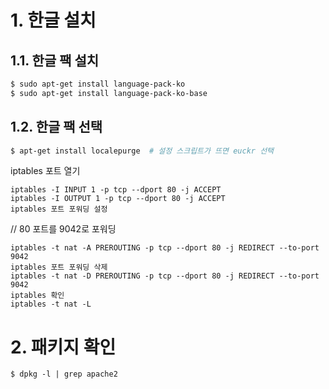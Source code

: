 # 1. 한글 설치 
## 1.1. 한글 팩 설치

~~~bash
$ sudo apt-get install language-pack-ko
$ sudo apt-get install language-pack-ko-base
~~~

## 1.2. 한글 팩 선택

~~~bash
$ apt-get install localepurge  # 설정 스크립트가 뜨면 euckr 선택
~~~



iptables 포트 열기

~~~
iptables -I INPUT 1 -p tcp --dport 80 -j ACCEPT
iptables -I OUTPUT 1 -p tcp --dport 80 -j ACCEPT
iptables 포트 포워딩 설정
~~~

// 80 포트를 9042로 포워딩

~~~
iptables -t nat -A PREROUTING -p tcp --dport 80 -j REDIRECT --to-port 9042
iptables 포트 포워딩 삭제
iptables -t nat -D PREROUTING -p tcp --dport 80 -j REDIRECT --to-port 9042
iptables 확인
iptables -t nat -L
~~~



# 2. 패키지 확인 

~~~
$ dpkg -l | grep apache2
~~~